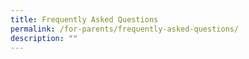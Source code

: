 ```yaml
---
title: Frequently Asked Questions
permalink: /for-parents/frequently-asked-questions/
description: ""
---
```


